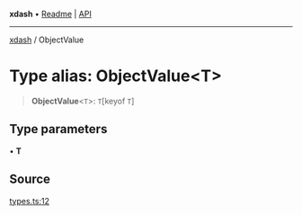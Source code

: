 **xdash** • [Readme](../README.md) \| [API](../globals.md)

***

[xdash](../README.md) / ObjectValue

# Type alias: ObjectValue\<T\>

> **ObjectValue**\<`T`\>: `T`\[keyof `T`\]

## Type parameters

• **T**

## Source

[types.ts:12](https://github.com/shtse8/xdash/blob/55c7e43/src/types.ts#L12)
